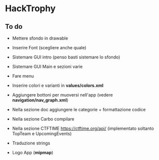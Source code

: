 # HackTrophy

## To do

- Mettere sfondo in drawable
- Inserire Font (scegliere anche quale)

- Sistemare GUI intro (penso basti sistemare lo sfondo)
- Sistemare GUI Main e sezioni varie
- Fare menu 

- Inserire colori e varianti in **values/colors.xml**
- Aggiungere bottoni per muoversi nell'app (vedere **navigation/nav_graph.xml**)

- Nella sezione doc aggiungere le categorie + formattazione codice
- Nella sezione Carbo compilare 
- Nella sezione CTFTIME https://ctftime.org/api/ (implementato soltanto TopTeam e UpcomingEvents)

- Traduzione strings

- Logo App (**mipmap**)
